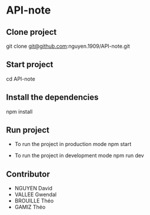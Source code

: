 # API-note

## Clone project
git clone git@github.com:nguyen.1909/API-note.git

## Start project
cd API-note

## Install the dependencies 
npm install

## Run project

- To run the project in production mode
npm start

- To run the project in development mode
npm run dev

## Contributor

- NGUYEN David
- VALLEE Gwendal 
- BROUILLE Théo 
- GAMIZ Théo